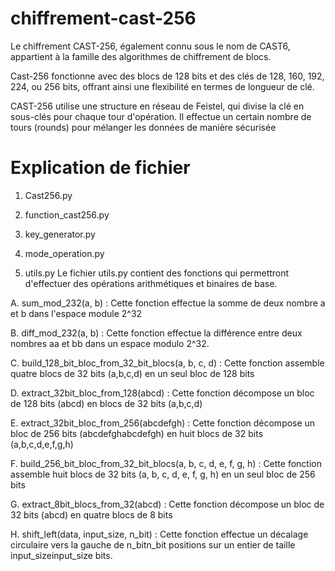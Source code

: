 # chiffrement-cast-256
Le chiffrement CAST-256, également connu sous le nom de CAST6, appartient à la famille des algorithmes de chiffrement de blocs.

Cast-256 fonctionne avec des blocs de 128 bits et des clés de 128, 160, 192, 224, ou 256 bits, offrant ainsi une flexibilité en termes de longueur de clé.

CAST-256 utilise une structure en réseau de Feistel, qui divise la clé en sous-clés pour chaque tour d'opération. Il effectue un certain nombre de tours (rounds) pour mélanger les données de manière sécurisée 

# Explication de fichier

1. Cast256.py
   
2. function_cast256.py
   
3. key_generator.py
   
4. mode_operation.py
   
5. utils.py
   Le fichier utils.py contient des fonctions qui permettront d'effectuer des opérations arithmétiques et binaires de base.
   
A. sum_mod_232(a, b) : Cette fonction effectue la somme de deux nombre a et b dans l'espace module 2^32
   
   B. diff_mod_232(a, b) : Cette fonction effectue la différence entre deux nombres aa et bb dans un espace modulo 2^32.
   
   C. build_128_bit_bloc_from_32_bit_blocs(a, b, c, d) : Cette fonction assemble quatre blocs de 32 bits (a,b,c,d) en un seul bloc de 128 bits
   
   D. extract_32bit_bloc_from_128(abcd) : Cette fonction décompose un bloc de 128 bits (abcd) en blocs de 32 bits (a,b,c,d)
   
   E. extract_32bit_bloc_from_256(abcdefgh) : Cette fonction décompose un bloc de 256 bits (abcdefghabcdefgh) en huit blocs de 32 bits (a,b,c,d,e,f,g,h)
   
   F. build_256_bit_bloc_from_32_bit_blocs(a, b, c, d, e, f, g, h) : Cette fonction assemble huit blocs de 32 bits (a, b, c, d, e, f, g, h) en un seul bloc de 256 bits
   
   G. extract_8bit_blocs_from_32(abcd) : Cette fonction décompose un bloc de 32 bits (abcd) en quatre blocs de 8 bits
   
   H. shift_left(data, input_size, n_bit) : Cette fonction effectue un décalage circulaire vers la gauche de n_bitn_bit positions sur un entier de taille input_sizeinput_size bits.
   
   
